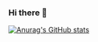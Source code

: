 ### Hi there 👋

[![Anurag's GitHub stats](https://github-readme-stats.vercel.app/api?username=NohYeongSeok)](https://github.com/anuraghazra/github-readme-stats)



<!--
**NohYeongSeok/NohYeongSeok** is a ✨ _special_ ✨ repository because its `README.md` (this file) appears on your GitHub profile.

Here are some ideas to get you started:

- 🔭 I’m currently working on ...
- 🌱 I’m currently learning ...
- 👯 I’m looking to collaborate on ...
- 🤔 I’m looking for help with ...
- 💬 Ask me about ...
- 📫 How to reach me: ...
- 😄 Pronouns: ...
- ⚡ Fun fact: ...
-->
